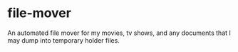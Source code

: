 # file-mover
An automated file mover for my movies, tv shows, and any documents that I may dump into temporary holder files.
